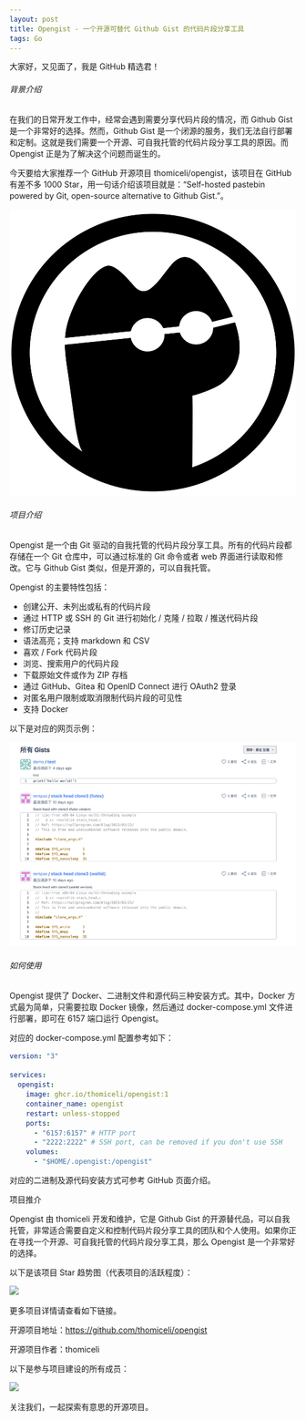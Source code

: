 ```yaml
---
layout: post
title: Opengist - 一个开源可替代 Github Gist 的代码片段分享工具
tags: Go
---
```


大家好，又见面了，我是 GitHub 精选君！

###### 背景介绍

在我们的日常开发工作中，经常会遇到需要分享代码片段的情况，而 Github Gist 是一个非常好的选择。然而，Github Gist 是一个闭源的服务，我们无法自行部署和定制。这就是我们需要一个开源、可自我托管的代码片段分享工具的原因。而 Opengist 正是为了解决这个问题而诞生的。

今天要给大家推荐一个 GitHub 开源项目 thomiceli/opengist，该项目在 GitHub 有差不多 1000 Star，用一句话介绍该项目就是：“Self-hosted pastebin powered by Git, open-source alternative to Github Gist.”。


![](https://raw.githubusercontent.com/thomiceli/opengist/a9dd531f676d01b93bb6bd70751a69382ca563b0/public/opengist.svg)

###### 项目介绍

Opengist 是一个由 Git 驱动的自我托管的代码片段分享工具。所有的代码片段都存储在一个 Git 仓库中，可以通过标准的 Git 命令或者 web 界面进行读取和修改。它与 Github Gist 类似，但是开源的，可以自我托管。

Opengist 的主要特性包括：
- 创建公开、未列出或私有的代码片段
- 通过 HTTP 或 SSH 的 Git 进行初始化 / 克隆 / 拉取 / 推送代码片段
- 修订历史记录
- 语法高亮；支持 markdown 和 CSV
- 喜欢 / Fork 代码片段
- 浏览、搜索用户的代码片段
- 下载原始文件或作为 ZIP 存档
- 通过 GitHub、Gitea 和 OpenID Connect 进行 OAuth2 登录
- 对匿名用户限制或取消限制代码片段的可见性
- 支持 Docker

以下是对应的网页示例：

![](https://raw.githubusercontent.com/ZhuPeng/pic/master/images/compress_image-20231111201231994.png)

###### 如何使用

Opengist 提供了 Docker、二进制文件和源代码三种安装方式。其中，Docker 方式最为简单，只需要拉取 Docker 镜像，然后通过 docker-compose.yml 文件进行部署，即可在 6157 端口运行 Opengist。

对应的 docker-compose.yml 配置参考如下：

```yaml
version: "3"

services:
  opengist:
    image: ghcr.io/thomiceli/opengist:1
    container_name: opengist
    restart: unless-stopped
    ports:
      - "6157:6157" # HTTP port
      - "2222:2222" # SSH port, can be removed if you don't use SSH
    volumes:
      - "$HOME/.opengist:/opengist"
```

对应的二进制及源代码安装方式可参考 GitHub 页面介绍。

项目推介

Opengist 由 thomiceli 开发和维护，它是 Github Gist 的开源替代品，可以自我托管，非常适合需要自定义和控制代码片段分享工具的团队和个人使用。如果你正在寻找一个开源、可自我托管的代码片段分享工具，那么 Opengist 是一个非常好的选择。

以下是该项目 Star 趋势图（代表项目的活跃程度）：

![](https://api.star-history.com/svg?repos=thomiceli/opengist&type=Timeline)

更多项目详情请查看如下链接。

开源项目地址：https://github.com/thomiceli/opengist 

开源项目作者：thomiceli

以下是参与项目建设的所有成员：

![](https://contrib.rocks/image?repo=thomiceli/opengist)

关注我们，一起探索有意思的开源项目。

